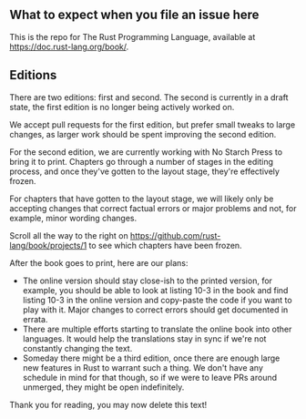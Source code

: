 ## What to expect when you file an issue here

This is the repo for The Rust Programming Language, available at
https://doc.rust-lang.org/book/.

## Editions

There are two editions: first and second. The second is currently in
a draft state, the first edition is no longer being actively worked on.

We accept pull requests for the first edition, but prefer small tweaks to
large changes, as larger work should be spent improving the second edition.

For the second edition, we are currently working with No Starch Press to bring it
to print. Chapters go through a number of stages in the editing process, and
once they've gotten to the layout stage, they're effectively frozen.

For chapters that have gotten to the layout stage, we will likely only be
accepting changes that correct factual errors or major problems and not, for
example, minor wording changes.

Scroll all the way to the right on https://github.com/rust-lang/book/projects/1
to see which chapters have been frozen.

After the book goes to print, here are our plans:

* The online version should stay close-ish to the printed version, for
  example, you should be able to look at listing 10-3 in the book and find
  listing 10-3 in the online version and copy-paste the code if you want to
  play with it. Major changes to correct errors should get documented in
  errata.
* There are multiple efforts starting to translate the online book into
  other languages. It would help the translations stay in sync if we're not
  constantly changing the text.
* Someday there might be a third edition, once there are enough large new
  features in Rust to warrant such a thing. We don't have any schedule in mind
  for that though, so if we were to leave PRs around unmerged, they might be
  open indefinitely.

Thank you for reading, you may now delete this text!
